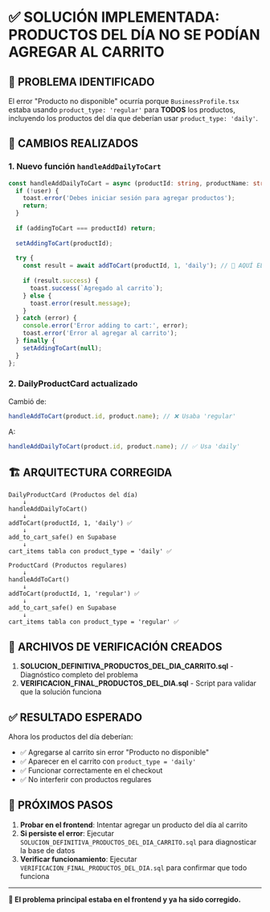 # ✅ SOLUCIÓN IMPLEMENTADA: PRODUCTOS DEL DÍA NO SE PODÍAN AGREGAR AL CARRITO

## 🎯 PROBLEMA IDENTIFICADO
El error "Producto no disponible" ocurría porque `BusinessProfile.tsx` estaba usando `product_type: 'regular'` para **TODOS** los productos, incluyendo los productos del día que deberían usar `product_type: 'daily'`.

## 🔧 CAMBIOS REALIZADOS

### 1. Nuevo función `handleAddDailyToCart`
```typescript
const handleAddDailyToCart = async (productId: string, productName: string) => {
  if (!user) {
    toast.error('Debes iniciar sesión para agregar productos');
    return;
  }
  
  if (addingToCart === productId) return;
  
  setAddingToCart(productId);
  
  try {
    const result = await addToCart(productId, 1, 'daily'); // 🎯 AQUÍ EL CAMBIO CLAVE
    
    if (result.success) {
      toast.success(`Agregado al carrito`);
    } else {
      toast.error(result.message);
    }
  } catch (error) {
    console.error('Error adding to cart:', error);
    toast.error('Error al agregar al carrito');
  } finally {
    setAddingToCart(null);
  }
};
```

### 2. DailyProductCard actualizado
Cambió de:
```typescript
handleAddToCart(product.id, product.name); // ❌ Usaba 'regular'
```

A:
```typescript  
handleAddDailyToCart(product.id, product.name); // ✅ Usa 'daily'
```

## 🏗️ ARQUITECTURA CORREGIDA

```
DailyProductCard (Productos del día)
    ↓
handleAddDailyToCart()
    ↓
addToCart(productId, 1, 'daily') ✅
    ↓
add_to_cart_safe() en Supabase
    ↓  
cart_items tabla con product_type = 'daily' ✅

ProductCard (Productos regulares)
    ↓
handleAddToCart() 
    ↓
addToCart(productId, 1, 'regular') ✅
    ↓
add_to_cart_safe() en Supabase
    ↓
cart_items tabla con product_type = 'regular' ✅
```

## 🧪 ARCHIVOS DE VERIFICACIÓN CREADOS

1. **SOLUCION_DEFINITIVA_PRODUCTOS_DEL_DIA_CARRITO.sql** - Diagnóstico completo del problema
2. **VERIFICACION_FINAL_PRODUCTOS_DEL_DIA.sql** - Script para validar que la solución funciona

## ✅ RESULTADO ESPERADO

Ahora los productos del día deberían:
- ✅ Agregarse al carrito sin error "Producto no disponible"  
- ✅ Aparecer en el carrito con `product_type = 'daily'`
- ✅ Funcionar correctamente en el checkout
- ✅ No interferir con productos regulares

## 🎯 PRÓXIMOS PASOS

1. **Probar en el frontend**: Intentar agregar un producto del día al carrito
2. **Si persiste el error**: Ejecutar `SOLUCION_DEFINITIVA_PRODUCTOS_DEL_DIA_CARRITO.sql` para diagnosticar la base de datos
3. **Verificar funcionamiento**: Ejecutar `VERIFICACION_FINAL_PRODUCTOS_DEL_DIA.sql` para confirmar que todo funciona

---

**🎉 El problema principal estaba en el frontend y ya ha sido corregido.**
